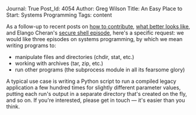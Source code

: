 Journal: True
Post_Id: 4054
Author: Greg Wilson
Title: An Easy Place to Start: Systems Programming
Tags: content

<p>As a follow-up to recent posts on <a href="|filename|2011-02-16-how-to-contribute.md">how to contribute</a>, <a href="|filename|2011-02-22-what-better-looks-like.md">what better looks like</a>, and Elango Cheran's <a href="|filename|2011-02-23-ask-and-ye-shall-receive.md">secure shell episode</a>, here's a specific request: we would like three episodes on systems programming, by which we mean writing programs to:</p>
<ul>
<li>manipulate files and directories (chdir, stat, etc.)</li>
<li>working with archives (tar, zip, etc.)</li>
<li>run other programs (the subprocess module in all its fearsome glory)</li>
</ul>
<p>A typical use case is writing a Python script to run a compiled legacy application a few hundred times for slightly different parameter values, putting each run's output in a separate directory that's created on the fly, and so on.  If you're interested, please get in touch &mdash; it's easier than you think.</p>
